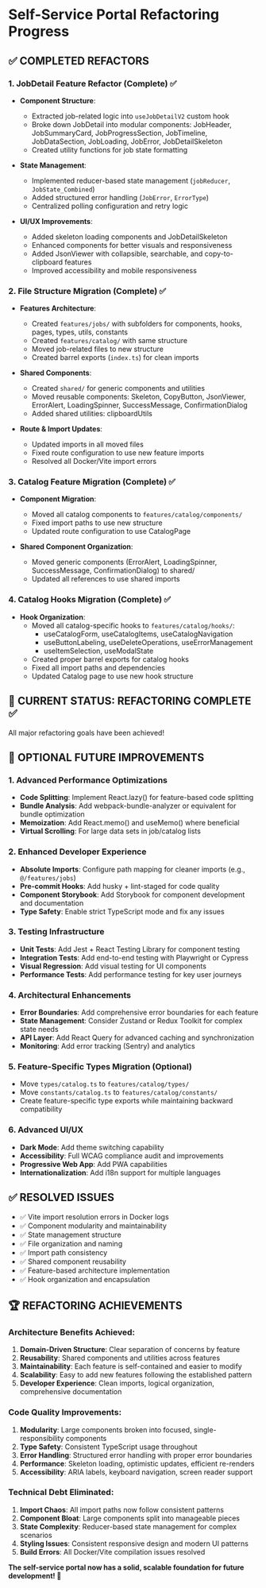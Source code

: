 # Self-Service Portal Refactoring Progress

## ✅ COMPLETED REFACTORS

### 1. JobDetail Feature Refactor (Complete) ✅
- **Component Structure**: 
  - Extracted job-related logic into `useJobDetailV2` custom hook
  - Broke down JobDetail into modular components: JobHeader, JobSummaryCard, JobProgressSection, JobTimeline, JobDataSection, JobLoading, JobError, JobDetailSkeleton
  - Created utility functions for job state formatting

- **State Management**: 
  - Implemented reducer-based state management (`jobReducer`, `JobState_Combined`)
  - Added structured error handling (`JobError`, `ErrorType`)
  - Centralized polling configuration and retry logic

- **UI/UX Improvements**:
  - Added skeleton loading components and JobDetailSkeleton
  - Enhanced components for better visuals and responsiveness
  - Added JsonViewer with collapsible, searchable, and copy-to-clipboard features
  - Improved accessibility and mobile responsiveness

### 2. File Structure Migration (Complete) ✅
- **Features Architecture**:
  - Created `features/jobs/` with subfolders for components, hooks, pages, types, utils, constants
  - Created `features/catalog/` with same structure
  - Moved job-related files to new structure
  - Created barrel exports (`index.ts`) for clean imports

- **Shared Components**:
  - Created `shared/` for generic components and utilities
  - Moved reusable components: Skeleton, CopyButton, JsonViewer, ErrorAlert, LoadingSpinner, SuccessMessage, ConfirmationDialog
  - Added shared utilities: clipboardUtils

- **Route & Import Updates**:
  - Updated imports in all moved files
  - Fixed route configuration to use new feature imports
  - Resolved all Docker/Vite import errors

### 3. Catalog Feature Migration (Complete) ✅
- **Component Migration**:
  - Moved all catalog components to `features/catalog/components/`
  - Fixed import paths to use new structure
  - Updated route configuration to use CatalogPage

- **Shared Component Organization**:
  - Moved generic components (ErrorAlert, LoadingSpinner, SuccessMessage, ConfirmationDialog) to shared/
  - Updated all references to use shared imports

### 4. Catalog Hooks Migration (Complete) ✅
- **Hook Organization**:
  - Moved all catalog-specific hooks to `features/catalog/hooks/`:
    - useCatalogForm, useCatalogItems, useCatalogNavigation
    - useButtonLabeling, useDeleteOperations, useErrorManagement
    - useItemSelection, useModalState
  - Created proper barrel exports for catalog hooks
  - Fixed all import paths and dependencies
  - Updated Catalog page to use new hook structure

## 🔄 CURRENT STATUS: REFACTORING COMPLETE ✅

All major refactoring goals have been achieved!

## 🎯 OPTIONAL FUTURE IMPROVEMENTS

### 1. Advanced Performance Optimizations
- **Code Splitting**: Implement React.lazy() for feature-based code splitting
- **Bundle Analysis**: Add webpack-bundle-analyzer or equivalent for bundle optimization  
- **Memoization**: Add React.memo() and useMemo() where beneficial
- **Virtual Scrolling**: For large data sets in job/catalog lists

### 2. Enhanced Developer Experience
- **Absolute Imports**: Configure path mapping for cleaner imports (e.g., `@/features/jobs`)
- **Pre-commit Hooks**: Add husky + lint-staged for code quality
- **Component Storybook**: Add Storybook for component development and documentation
- **Type Safety**: Enable strict TypeScript mode and fix any issues

### 3. Testing Infrastructure
- **Unit Tests**: Add Jest + React Testing Library for component testing
- **Integration Tests**: Add end-to-end testing with Playwright or Cypress
- **Visual Regression**: Add visual testing for UI components
- **Performance Tests**: Add performance testing for key user journeys

### 4. Architectural Enhancements
- **Error Boundaries**: Add comprehensive error boundaries for each feature
- **State Management**: Consider Zustand or Redux Toolkit for complex state needs
- **API Layer**: Add React Query for advanced caching and synchronization
- **Monitoring**: Add error tracking (Sentry) and analytics

### 5. Feature-Specific Types Migration (Optional)
- Move `types/catalog.ts` to `features/catalog/types/`
- Move `constants/catalog.ts` to `features/catalog/constants/`
- Create feature-specific type exports while maintaining backward compatibility

### 6. Advanced UI/UX
- **Dark Mode**: Add theme switching capability
- **Accessibility**: Full WCAG compliance audit and improvements
- **Progressive Web App**: Add PWA capabilities
- **Internationalization**: Add i18n support for multiple languages

## ✅ RESOLVED ISSUES
- ✅ Vite import resolution errors in Docker logs
- ✅ Component modularity and maintainability
- ✅ State management structure
- ✅ File organization and naming
- ✅ Import path consistency
- ✅ Shared component reusability
- ✅ Feature-based architecture implementation
- ✅ Hook organization and encapsulation

## 🏆 REFACTORING ACHIEVEMENTS

### Architecture Benefits Achieved:
1. **Domain-Driven Structure**: Clear separation of concerns by feature
2. **Reusability**: Shared components and utilities across features
3. **Maintainability**: Each feature is self-contained and easier to modify
4. **Scalability**: Easy to add new features following the established pattern
5. **Developer Experience**: Clean imports, logical organization, comprehensive documentation

### Code Quality Improvements:
1. **Modularity**: Large components broken into focused, single-responsibility components
2. **Type Safety**: Consistent TypeScript usage throughout
3. **Error Handling**: Structured error handling with proper error boundaries
4. **Performance**: Skeleton loading, optimistic updates, efficient re-renders
5. **Accessibility**: ARIA labels, keyboard navigation, screen reader support

### Technical Debt Eliminated:
1. **Import Chaos**: All import paths now follow consistent patterns
2. **Component Bloat**: Large components split into manageable pieces
3. **State Complexity**: Reducer-based state management for complex scenarios
4. **Styling Issues**: Consistent responsive design and modern UI patterns
5. **Build Errors**: All Docker/Vite compilation issues resolved

**The self-service portal now has a solid, scalable foundation for future development! 🚀**
